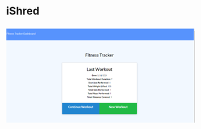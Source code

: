 # iShred

## 


<img src="https://github.com/ward438/iShred/blob/main/iShred%20home.PNG" alt="login"
width="1000px"/>
